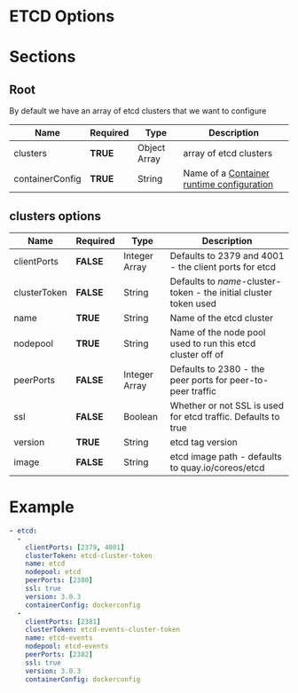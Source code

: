 # ETCD Options

# Sections

## Root

By default we have an array of etcd clusters that we want to configure

| Name | Required | Type | Description |
| --- | --- | --- | --- |
| clusters | __TRUE__ | Object Array | array of etcd clusters |
| containerConfig | __TRUE__ | String | Name of a [Container runtime configuration](container.md)  |

## clusters options
| Name | Required | Type | Description |
| --- | --- | --- | --- |
| clientPorts | __FALSE__ | Integer Array | Defaults to 2379 and 4001 - the client ports for etcd |
| clusterToken | __FALSE__ | String | Defaults to _name_-cluster-token - the initial cluster token used |
| name | __TRUE__ | String | Name of the etcd cluster |
| nodepool | __TRUE__ | String | Name of the node pool used to run this etcd cluster off of |
| peerPorts | __FALSE__ | Integer Array | Defaults to 2380 - the peer ports for peer-to-peer traffic |
| ssl | __FALSE__ | Boolean | Whether or not SSL is used for etcd traffic.  Defaults to true |
| version | __TRUE__ | String | etcd tag version |
| image | __FALSE__ | String | etcd image path - defaults to quay.io/coreos/etcd |

# Example
```yaml
- etcd:
  -
    clientPorts: [2379, 4001]
    clusterToken: etcd-cluster-token
    name: etcd
    nodepool: etcd
    peerPorts: [2380]
    ssl: true
    version: 3.0.3
    containerConfig: dockerconfig
  -
    clientPorts: [2381]
    clusterToken: etcd-events-cluster-token
    name: etcd-events
    nodepool: etcd-events
    peerPorts: [2382]
    ssl: true
    version: 3.0.3
    containerConfig: dockerconfig
```